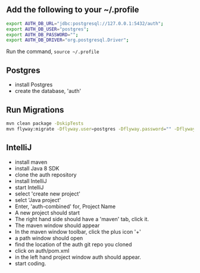 Add the following to your ~/.profile
-------------------------------------
```bash
export AUTH_DB_URL="jdbc:postgresql://127.0.0.1:5432/auth";
export AUTH_DB_USER="postgres";
export AUTH_DB_PASSWORD="";
export AUTH_DB_DRIVER="org.postgresql.Driver";
```

Run the command, `source ~/.profile`

Postgres
--------
 - install Postgres
 - create the database, 'auth'

Run Migrations
------------------
```bash
mvn clean package -DskipTests
mvn flyway:migrate -Dflyway.user=postgres -Dflyway.password="" -Dflyway.url="jdbc:postgresql://127.0.0.1:5432/auth" -Dflyway.initOnMigrate=true
```

IntelliJ
--------
- install maven
- install Java 8 SDK
- clone the auth repository
- install IntelliJ
- start IntelliJ
- select 'create new project'
- selct 'Java project'
- Enter, 'auth-combined' for, Project Name
- A new project should start
- The right hand side should have a 'maven' tab, click it.
- The maven window should appear
- In the maven window toolbar, click the plus icon '+'
- a path window should open
- find the location of the auth git repo you cloned
- click on auth/pom.xml
- in the left hand project window auth should appear.
- start coding.
